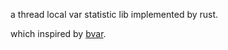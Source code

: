
a thread local var statistic lib implemented by rust.

which inspired by [bvar](https://github.com/apache/brpc/blob/master/docs/cn/bvar.md).